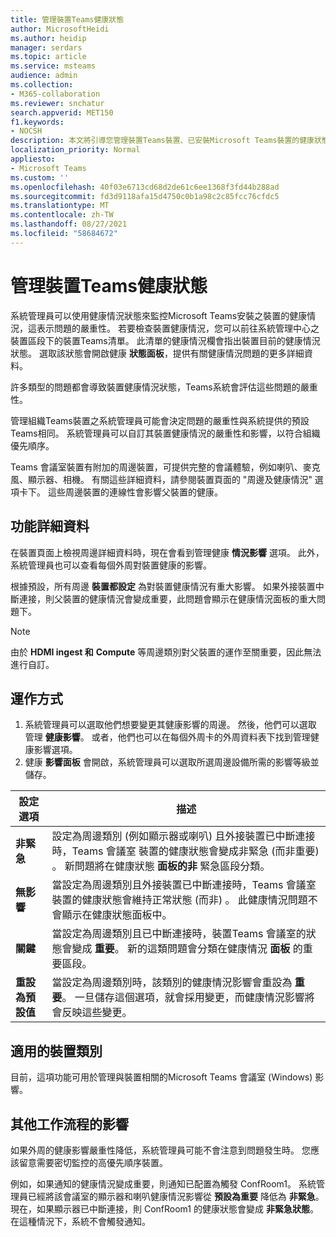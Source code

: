 ```yaml
---
title: 管理裝置Teams健康狀態
author: MicrosoftHeidi
ms.author: heidip
manager: serdars
ms.topic: article
ms.service: msteams
audience: admin
ms.collection:
- M365-collaboration
ms.reviewer: snchatur
search.appverid: MET150
f1.keywords:
- NOCSH
description: 本文將引導您管理裝置Teams裝置、已安裝Microsoft Teams裝置的健康狀態。
localization_priority: Normal
appliesto:
- Microsoft Teams
ms.custom: ''
ms.openlocfilehash: 40f03e6713cd68d2de61c6ee1368f3fd44b288ad
ms.sourcegitcommit: fd3d9118afa15d4750c0b1a98c2c85fcc76cfdc5
ms.translationtype: MT
ms.contentlocale: zh-TW
ms.lasthandoff: 08/27/2021
ms.locfileid: "58684672"
---
```

# <a name="manage-the-health-of-teams-devices"></a>管理裝置Teams健康狀態

系統管理員可以使用健康情況狀態來監控Microsoft Teams安裝之裝置的健康情況，這表示問題的嚴重性。 若要檢查裝置健康情況，您可以前往系統管理中心之裝置區段下的裝置Teams清單。 此清單的健康情況欄會指出裝置目前的健康情況狀態。 選取該狀態會開啟健康 **狀態面板**，提供有關健康情況問題的更多詳細資料。

許多類型的問題都會導致裝置健康情況狀態，Teams系統會評估這些問題的嚴重性。

管理組織Teams裝置之系統管理員可能會決定問題的嚴重性與系統提供的預設Teams相同。 系統管理員可以自訂其裝置健康情況的嚴重性和影響，以符合組織優先順序。

Teams 會議室裝置有附加的周邊裝置，可提供完整的會議體驗，例如喇叭、麥克風、顯示器、相機。 有關這些詳細資料，請參閱裝置頁面的 "周邊及健康情況" 選項卡下。 這些周邊裝置的連線性會影響父裝置的健康。

## <a name="feature-details"></a>功能詳細資料

在裝置頁面上檢視周邊詳細資料時，現在會看到管理健康  **情況影響** 選項。 此外，系統管理員也可以查看每個外周對裝置健康的影響。

根據預設，所有周邊 **裝置都設定** 為對裝置健康情況有重大影響。 如果外接裝置中斷連接，則父裝置的健康情況會變成重要，此問題會顯示在健康情況面板的重大問題下。

> [!NOTE]
> 由於 **HDMI ingest 和** **Compute** 等周邊類別對父裝置的運作至關重要，因此無法進行自訂。

## <a name="how-does-this-work"></a>運作方式

1. 系統管理員可以選取他們想要變更其健康影響的周邊。 然後，他們可以選取 管理 **健康影響**。 或者，他們也可以在每個外周卡的外周資料表下找到管理健康影響選項。
1. 健康 **影響面板** 會開啟，系統管理員可以選取所選周邊設備所需的影響等級並儲存。

| 設定選項 | 描述 |
|------------------|-------------|
| **非緊急** | 設定為周邊類別 (例如顯示器或喇叭) 且外接裝置已中斷連接時，Teams 會議室 裝置的健康狀態會變成非緊急 (而非重要) 。   新問題將在健康狀態 **面板的非** 緊急區段分類。|
| **無影響** | 當設定為周邊類別且外接裝置已中斷連接時，Teams 會議室裝置的健康狀態會維持正常狀態 (而非) 。  此健康情況問題不會顯示在健康狀態面板中。|
| **關鍵** | 當設定為周邊類別且已中斷連接時，裝置Teams 會議室的狀態會變成 **重要**。 新的這類問題會分類在健康情況 **面板** 的重要區段。|
| **重設為預設值** | 當設定為周邊類別時，該類別的健康情況影響會重設為 **重要**。 一旦儲存這個選項，就會採用變更，而健康情況影響將會反映這些變更。|

## <a name="applicable-device-categories"></a>適用的裝置類別

目前，這項功能可用於管理與裝置相關的Microsoft Teams 會議室 (Windows) 影響。

## <a name="impact-on-other-workflows"></a>其他工作流程的影響

如果外周的健康影響嚴重性降低，系統管理員可能不會注意到問題發生時。 您應該留意需要密切監控的高優先順序裝置。

例如，如果通知的健康情況變成重要，則通知已配置為觸發 ConfRoom1。  系統管理員已經將該會議室的顯示器和喇叭健康情況影響從 **預設為重要** 降低為 **非緊急**。 現在，如果顯示器已中斷連接，則 ConfRoom1 的健康狀態會變成 **非緊急狀態**。 在這種情況下，系統不會觸發通知。
